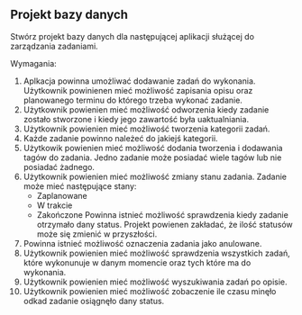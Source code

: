 ## Projekt bazy danych
 
 Stwórz projekt bazy danych dla następującej aplikacji służącej do zarządzania zadaniami.
 
 Wymagania:
 
   1. Aplkacja powinna umożliwać dodawanie zadań do wykonania. 
      Użytkownik powinienen mieć możliwość zapisania opisu oraz planowanego terminu do którego trzeba wykonać zadanie. 
   2. Użytkownik powienien mieć możliwość odworzenia kiedy zadanie zostało stworzone 
      i kiedy jego zawartość była uaktualniania.
   3. Użytkownik powienien mieć możliwość tworzenia kategorii zadań.
   4. Każde zadanie powinno należeć do jakiejś kategorii.
   5. Użytkowik powienien mieć możliwość dodania tworzenia i dodawania tagów do zadania.
      Jedno zadanie może posiadać wiele tagów lub nie posiadać żadnego.
   6. Użytkownik powienien mieć możliwość zmiany stanu zadania. Zadanie może mieć następujące stany:
       * Zaplanowane
       * W trakcie
       * Zakończone
      Powinna istnieć możliwość sprawdzenia kiedy zadanie otrzymało dany status. 
      Projekt powienen zakładać, że ilość statusów może się zmienić w przyszłości.
   7. Powinna istnieć możliwość oznaczenia zadania jako anulowane.
   8. Użytkownik powienien mieć możliwość sprawdzenia wszystkich zadań, które wykonunuje w danym momencie
      oraz tych które ma do wykonania.   
   9. Użytkownik powienien mieć możliwość wyszukiwania zadań po opisie.     
  10. Użytkownik powienien mieć możliwość zobaczenie ile czasu minęło odkad zadanie osiągnęło dany status.
